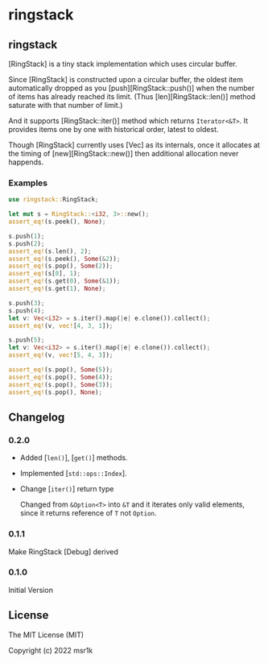 # ringstack

## ringstack

[RingStack] is a tiny stack implementation which uses circular buffer.

Since [RingStack] is constructed upon a circular buffer,
the oldest item automatically dropped as you [push][RingStack::push()]
when the number of items has already reached its limit.
(Thus [len][RingStack::len()] method saturate with that number of limit.)

And it supports [RingStack::iter()] method which returns `Iterator<&T>`.
It provides items one by one with historical order, latest to oldest.

Though [RingStack] currently uses [Vec] as its internals,
once it allocates at the timing of [new][RingStack::new()]
then additional allocation never happends.

### Examples

```rust
use ringstack::RingStack;

let mut s = RingStack::<i32, 3>::new();
assert_eq!(s.peek(), None);

s.push(1);
s.push(2);
assert_eq!(s.len(), 2);
assert_eq!(s.peek(), Some(&2));
assert_eq!(s.pop(), Some(2));
assert_eq!(s[0], 1);
assert_eq!(s.get(0), Some(&1));
assert_eq!(s.get(1), None);

s.push(3);
s.push(4);
let v: Vec<i32> = s.iter().map(|e| e.clone()).collect();
assert_eq!(v, vec![4, 3, 1]);

s.push(5);
let v: Vec<i32> = s.iter().map(|e| e.clone()).collect();
assert_eq!(v, vec![5, 4, 3]);

assert_eq!(s.pop(), Some(5));
assert_eq!(s.pop(), Some(4));
assert_eq!(s.pop(), Some(3));
assert_eq!(s.pop(), None);
```



## Changelog

### 0.2.0

- Added [`len()`], [`get()`] methods.
- Implemented [`std::ops::Index`].
- Change [`iter()`] return type

  Changed from `&Option<T>` into `&T` and it iterates only valid elements,
  since it returns reference of `T` not `Option`.

### 0.1.1

Make RingStack [Debug] derived

### 0.1.0

Initial Version


## License

The MIT License (MIT)

Copyright (c) 2022 msr1k
